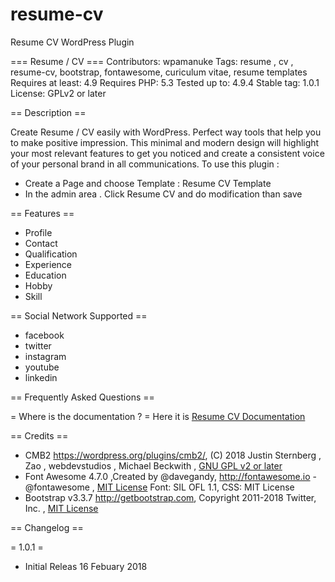 # resume-cv
Resume CV WordPress Plugin

=== Resume / CV ===
Contributors: wpamanuke
Tags: resume , cv , resume-cv, bootstrap, fontawesome, curiculum vitae, resume templates
Requires at least: 4.9
Requires PHP: 5.3
Tested up to: 4.9.4
Stable tag: 1.0.1
License: GPLv2 or later

== Description ==

Create Resume / CV easily with WordPress. Perfect way tools that help you to make positive impression. This minimal and modern design will highlight your most relevant features to get you noticed and create a consistent voice of your personal brand in all communications. To use this plugin :
* Create a Page and choose Template : Resume CV Template
* In the admin area . Click Resume CV and do modification than save

== Features ==

* Profile
* Contact
* Qualification
* Experience
* Education
* Hobby
* Skill

== Social Network Supported ==
* facebook
* twitter
* instagram
* youtube
* linkedin


== Frequently Asked Questions ==

= Where is the documentation ? =
Here it is [Resume CV Documentation](http://wpamanuke.com/resume-cv/ "WordPress Resume CV plugin documentation")

== Credits ==

* CMB2 https://wordpress.org/plugins/cmb2/, (C) 2018 Justin Sternberg , Zao , webdevstudios , Michael Beckwith  , [GNU GPL v2 or later](http://www.gnu.org/licenses/gpl-2.0.html)
* Font Awesome 4.7.0 ,Created by @davegandy, http://fontawesome.io - @fontawesome , [MIT License](http://fontawesome.io/license) Font: SIL OFL 1.1, CSS: MIT License
* Bootstrap v3.3.7 http://getbootstrap.com, Copyright 2011-2018 Twitter, Inc. , [MIT License](https://github.com/twbs/bootstrap/blob/master/LICENSE)

== Changelog ==

= 1.0.1 =
* Initial Releas 16 Febuary 2018
